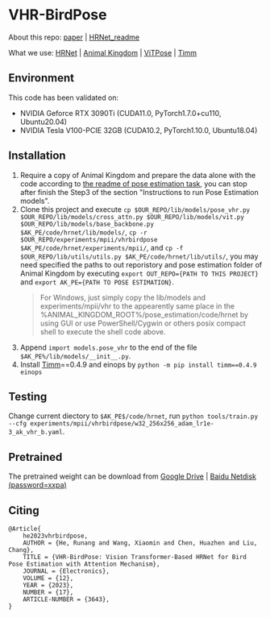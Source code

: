 # VHR-BirdPose

About this repo: [paper](https://doi.org/10.3390/electronics12173643) | [HRNet_readme](./README_HRNet.md)

What we use: [HRNet](https://github.com/leoxiaobin/deep-high-resolution-net.pytorch) | [Animal Kingdom](https://github.com/sutdcv/Animal-Kingdom) | [ViTPose](https://github.com/ViTAE-Transformer/ViTPose) | [Timm](https://github.com/huggingface/pytorch-image-models)

## Environment

This code has been validated on:
* NVIDIA Geforce RTX 3090Ti (CUDA11.0, PyTorch1.7.0+cu110, Ubuntu20.04)
* NVIDIA Tesla V100-PCIE 32GB (CUDA10.2, PyTorch1.10.0, Ubuntu18.04)

## Installation

1. Require a copy of Animal Kingdom and prepare the data alone with the code according to [the readme of pose estimation task](https://github.com/sutdcv/Animal-Kingdom/blob/master/Animal_Kingdom/pose_estimation/README_pose_estimation.md), you can stop after finish the Step3 of the section "Instructions to run Pose Estimation models".
1. Clone this project and execute `cp $OUR_REPO/lib/models/pose_vhr.py $OUR_REPO/lib/models/cross_attn.py $OUR_REPO/lib/models/vit.py $OUR_REPO/lib/models/base_backbone.py $AK_PE/code/hrnet/lib/models/`, `cp -r $OUR_REPO/experiments/mpii/vhrbirdpose $AK_PE/code/hrnet/experiments/mpii/`, and `cp -f $OUR_REPO/lib/utils/utils.py $AK_PE/code/hrnet/lib/utils/`, you may need specified the paths to out reporistory and pose estimation folder of Animal Kingdom by executing `export OUT_REPO={PATH TO THIS PROJECT}` and `export AK_PE={PATH TO POSE ESTIMATION}`.
    > For Windows, just simply copy the lib/models and experiments/mpii/vhr to the appearently same place in the %ANIMAL_KINGDOM_ROOT%/pose_estimation/code/hrnet by using GUI or use PowerShell/Cygwin or others posix compact shell to execute the shell code above.
1. Append `import models.pose_vhr` to the end of the file `$AK_PE%/lib/models/__init__.py`.
1. Install [Timm](https://github.com/huggingface/pytorch-image-models)==0.4.9 and einops by `python -m pip install timm==0.4.9 einops`

## Testing

Change current diectory to `$AK_PE$/code/hrnet`, run `python tools/train.py --cfg experiments/mpii/vhrbirdpose/w32_256x256_adam_lr1e-3_ak_vhr_b.yaml`.

## Pretrained

The pretrained weight can be download from [Google Drive](https://drive.google.com/drive/folders/1JDKFRAstdCTpYm-gvtXY-ulvmsGAsVbm?usp=sharing) | [Baidu Netdisk (password=xxpa)](https://pan.baidu.com/s/16e6JlUWPXXUAAyD2sbC6cA?pwd=xxpa)

## Citing

```
@Article{
    he2023vhrbirdpose,
    AUTHOR = {He, Runang and Wang, Xiaomin and Chen, Huazhen and Liu, Chang},
    TITLE = {VHR-BirdPose: Vision Transformer-Based HRNet for Bird Pose Estimation with Attention Mechanism},
    JOURNAL = {Electronics},
    VOLUME = {12},
    YEAR = {2023},
    NUMBER = {17},
    ARTICLE-NUMBER = {3643},
}
```
